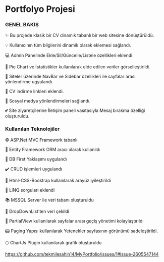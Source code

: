 # Portfolyo Projesi

### GENEL BAKIŞ
:sparkles: Bu projede klasik bir CV dinamik tabanlı bir web sitesine dönüştürüldü. 

:bulb: Kullanıcının tüm bilgilerini dinamik olarak eklemesi sağlandı.

💻 Admin Panelinde Ekle/Sil/Güncelle/Listele özellikleri eklendi

🥮 Pie Chart ve İstatistikler kullanılarak elde edilen veriler görselleştirildi.

:bookmark_tabs: Siteler üzerinde NavBar ve Sidebar özellikleri ile sayfalar arası yönlendirme ugyulandı.

:paperclip: CV indirme linkleri eklendi.

:round_pushpin: Sosyal medya yönlendirmeleri sağlandı.

:two_hearts: Site ziyaretçilerine İletişim paneli vasıtasıyla Mesaj bırakma özelliği oluşturuldu.

### Kullanılan Teknolojiler
:copyright: ASP.Net MVC Framework tabanlı

:mag_right: Entity Framework ORM aracı olarak kullanıldı

:100: DB First Yaklaşımı uygulandı

:heavy_check_mark: CRUD işlemleri uygulandı

:circus_tent: Html-CSS-Boostrap kullanılarak arayüz iyileştirildi

:rocket: LINQ sorguları eklendi

:books: MSSQL Server ile veri tabanı oluşturuldu

:low_brightness: DropDownList'ten veri çekildi

:hammer: PartialView kullanılarak sayfalar arası geçiş yönetimi kolaylaştırıldı

:pager: Paging Yapısı kullanılarak Yetenekler sayfasının görünümü sadeleştirildi.

:full_moon: ChartJs Plugin kullanılarak grafik oluşturuldu

https://github.com/tekmilesahin14/MyPortfolio/issues/1#issue-2605547144
